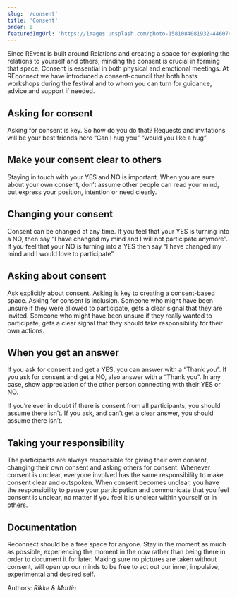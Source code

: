 ```yaml
---
slug: '/consent'
title: 'Consent'
order: 0
featuredImgUrl: 'https://images.unsplash.com/photo-1581084081932-4460748ffe0c?ixid=MnwxMjA3fDB8MHxwaG90by1wYWdlfHx8fGVufDB8fHx8&ixlib=rb-1.2.1&auto=format&fit=crop&w=1050&q=80'
---
```


Since REvent is built around Relations and creating a space for exploring the relations to yourself and others, minding the consent is crucial in forming that space. Consent is essential in both physical and emotional meetings. At REconnect we have introduced a consent-council that both hosts workshops during the festival and to whom you can turn for guidance, advice and support if needed.

<!-- You can contact the consent-council HERE -->

## Asking for consent

Asking for consent is key. So how do you do that? Requests and invitations will be your best friends here
“Can I hug you” “would you like a hug”

## Make your consent clear to others

Staying in touch with your YES and NO is important. When you are sure about your own consent, don’t assume other people can read your mind, but express your position, intention or need clearly.

## Changing your consent

Consent can be changed at any time. If you feel that your YES is turning into a NO, then say “I have changed my mind and I will not participate anymore”.
If you feel that your NO is turning into a YES then say “I have changed my mind and I would love to participate”.

## Asking about consent

Ask explicitly about consent. Asking is key to creating a consent-based space. Asking for consent is inclusion. Someone who might have been unsure if they were allowed to participate, gets a clear signal that they are invited. Someone who might have been unsure if they really wanted to participate, gets a clear signal that they should take responsibility for their own actions.

## When you get an answer

If you ask for consent and get a YES, you can answer with a “Thank you”. If you ask for consent and get a NO, also answer with a “Thank you”. In any case, show appreciation of the other person connecting with their YES or NO.

If you’re ever in doubt if there is consent from all participants, you should assume there isn’t. If you ask, and can’t get a clear answer, you should assume there isn’t.

## Taking your responsibility

The participants are always responsible for giving their own consent, changing their own consent and asking others for consent. Whenever consent is unclear, everyone involved has the same responsibility to make consent clear and outspoken. When consent becomes unclear, you have the responsibility to pause your participation and communicate that you feel consent is unclear, no matter if you feel it is unclear within yourself or in others.

## Documentation

Reconnect should be a free space for anyone. Stay in the moment as much as possible, experiencing the moment in the now rather than being there in order to document it for later. Making sure no pictures are taken without consent, will open up our minds to be free to act out our inner, impulsive, experimental and desired self.

Authors: _Rikke & Martin_
